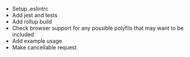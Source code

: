   * Setup .eslintrc
  * Add jest and tests
  * Add rollup build
  * Check browser support for any possible polyfils that may want to be included
  * Add example usage
  * Make cancellable request
